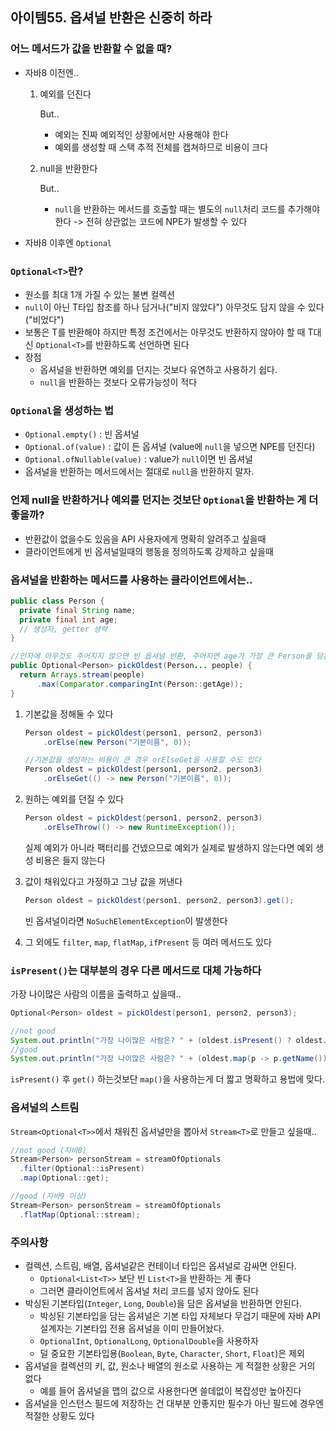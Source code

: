 ## 아이템55. 옵셔널 반환은 신중히 하라

### 어느 메서드가 값을 반환할 수 없을 때?

- 자바8 이전엔..

  1. 예외를 던진다

     But..

     - 예외는 진짜 예외적인 상황에서만 사용해야 한다
     - 예외를 생성할 때 스택 추적 전체를 캡쳐하므로 비용이 크다

  2. null을 반환한다

     But..

     - `null`을 반환하는 메서드를 호출할 때는 별도의 `null`처리 코드를 추가해야 한다 -> 전혀 상관없는 코드에 NPE가 발생할 수 있다

- 자바8 이후엔 `Optional`

### `Optional<T>`란?

- 원소를 최대 1개 가질 수 있는 불변 컬렉션
- `null`이 아닌 T타입 참조를 하나 담거나("비지 않았다") 아무것도 담지 않을 수 있다("비었다")
- 보통은 T를 반환해야 하지만 특정 조건에서는 아무것도 반환하지 않아야 할 때 T대신 `Optional<T>`를 반환하도록 선언하면 된다
- 장점
  - 옵셔널을 반환하면 예외를 던지는 것보다 유연하고 사용하기 쉽다. 
  - `null`을 반환하는 것보다 오류가능성이 적다

### `Optional`을 생성하는 법

- `Optional.empty()` : 빈 옵셔널
- `Optional.of(value)` : 값이 든 옵셔널 (value에 `null`을 넣으면 NPE를 던진다)
- `Optional.ofNullable(value)` : value가 `null`이면 빈 옵셔널
- 옵셔널을 반환하는 메서드에서는 절대로 `null`을 반환하지 말자.

### 언제 null을 반환하거나 예외를 던지는 것보단 `Optional`을 반환하는 게 더 좋을까?

- 반환값이 없을수도 있음을 API 사용자에게 명확히 알려주고 싶을때
- 클라이언트에게 빈 옵셔널일때의 행동을 정의하도록 강제하고 싶을때

### 옵셔널을 반환하는 메서드를 사용하는 클라이언트에서는..

```java
public class Person {
  private final String name;
  private final int age;
  // 생성자, getter 생략
}
```

```java
//인자에 아무것도 주어지지 않으면 빈 옵셔널 반환, 주어지면 age가 가장 큰 Person을 담은 옵셔널 반환
public Optional<Person> pickOldest(Person... people) {
  return Arrays.stream(people)
      .max(Comparator.comparingInt(Person::getAge));
}
```

1. 기본값을 정해둘 수 있다

   ```java
   Person oldest = pickOldest(person1, person2, person3)
       .orElse(new Person("기본이름", 0));
   ```

   ```java
   //기본값을 생성하는 비용이 큰 경우 orElseGet을 사용할 수도 있다
   Person oldest = pickOldest(person1, person2, person3)
       .orElseGet(() -> new Person("기본이름", 0));
   ```

2. 원하는 예외를 던질 수 있다

   ```java
   Person oldest = pickOldest(person1, person2, person3)
       .orElseThrow(() -> new RuntimeException());
   ```

   실제 예외가 아니라 팩터리를 건넸으므로 예외가 실제로 발생하지 않는다면 예외 생성 비용은 들지 않는다

3. 값이 채워있다고 가정하고 그냥 값을 꺼낸다

   ```java
   Person oldest = pickOldest(person1, person2, person3).get();
   ```

   빈 옵셔널이라면 `NoSuchElementException`이 발생한다

4. 그 외에도 `filter`, `map`, `flatMap`, `ifPresent` 등 여러 메서드도 있다

### `isPresent()`는 대부분의 경우 다른 메서드로 대체 가능하다

가장 나이많은 사람의 이름을 출력하고 싶을때..

```java
Optional<Person> oldest = pickOldest(person1, person2, person3);

//not good
System.out.println("가장 나이많은 사람은? " + (oldest.isPresent() ? oldest.get().getName() : "결과없음"));
//good
System.out.println("가장 나이많은 사람은? " + (oldest.map(p -> p.getName()).orElse("결과없음")));
```

`isPresent()` 후 `get()` 하는것보단 `map()`을 사용하는게 더 짧고 명확하고 용법에 맞다.

### 옵셔널의 스트림

`Stream<Optional<T>>`에서 채워진 옵셔널만을 뽑아서 `Stream<T>`로 만들고 싶을때..

```java
//not good (자바8)
Stream<Person> personStream = streamOfOptionals
  .filter(Optional::isPresent)
  .map(Optional::get);

//good (자바9 이상)
Stream<Person> personStream = streamOfOptionals
  .flatMap(Optional::stream);
```

### 주의사항

- 컬렉션, 스트림, 배열, 옵셔널같은 컨테이너 타입은 옵셔널로 감싸면 안된다.
  - `Optional<List<T>>` 보단 빈 `List<T>`을 반환하는 게 좋다
  - 그러면 클라이언트에서 옵셔널 처리 코드를 넣지 않아도 된다
- 박싱된 기본타입(`Integer`, `Long`, `Double`)을 담은 옵셔널을 반환하면 안된다.
  - 박싱된 기본타입을 담는 옵셔널은 기본 타입 자체보다 무겁기 때문에 자바 API 설계자는 기본타입 전용 옵셔널을 이미 만들어놨다.
  - `OptionalInt`, `OptionalLong`, `OptionalDouble`을 사용하자
  - 덜 중요한 기본타입용(`Boolean`, `Byte`, `Character`, `Short`, `Float`)은 제외
- 옵셔널을 컬렉션의 키, 값, 원소나 배열의 원소로 사용하는 게 적절한 상황은 거의 없다
  - 예를 들어 옵셔널을 맵의 값으로 사용한다면 쓸데없이 복잡성만 높아진다
- 옵셔널을 인스턴스 필드에 저장하는 건 대부분 안좋지만 필수가 아닌 필드에 경우엔 적절한 상황도 있다